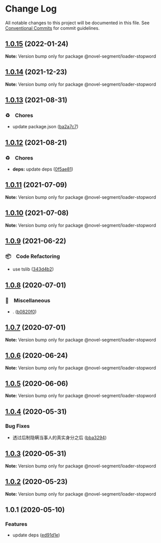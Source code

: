 # Change Log

All notable changes to this project will be documented in this file.
See [Conventional Commits](https://conventionalcommits.org) for commit guidelines.

## [1.0.15](https://github.com/bluelovers/ws-segment/compare/@novel-segment/loader-stopword@1.0.14...@novel-segment/loader-stopword@1.0.15) (2022-01-24)

**Note:** Version bump only for package @novel-segment/loader-stopword





## [1.0.14](https://github.com/bluelovers/ws-segment/compare/@novel-segment/loader-stopword@1.0.13...@novel-segment/loader-stopword@1.0.14) (2021-12-23)

**Note:** Version bump only for package @novel-segment/loader-stopword





## [1.0.13](https://github.com/bluelovers/ws-segment/compare/@novel-segment/loader-stopword@1.0.12...@novel-segment/loader-stopword@1.0.13) (2021-08-31)


### ♻️　Chores

* update package.json ([ba2a7c7](https://github.com/bluelovers/ws-segment/commit/ba2a7c71f3c205f43bdb8530f3fd983776fc0511))





## [1.0.12](https://github.com/bluelovers/ws-segment/compare/@novel-segment/loader-stopword@1.0.11...@novel-segment/loader-stopword@1.0.12) (2021-08-21)


### ♻️　Chores

* **deps:** update deps ([0f5ae81](https://github.com/bluelovers/ws-segment/commit/0f5ae8193fd26493a8fa3c6d6327c0c7ea0e08c5))





## [1.0.11](https://github.com/bluelovers/ws-segment/compare/@novel-segment/loader-stopword@1.0.10...@novel-segment/loader-stopword@1.0.11) (2021-07-09)

**Note:** Version bump only for package @novel-segment/loader-stopword





## [1.0.10](https://github.com/bluelovers/ws-segment/compare/@novel-segment/loader-stopword@1.0.9...@novel-segment/loader-stopword@1.0.10) (2021-07-08)

**Note:** Version bump only for package @novel-segment/loader-stopword





## [1.0.9](https://github.com/bluelovers/ws-segment/compare/@novel-segment/loader-stopword@1.0.8...@novel-segment/loader-stopword@1.0.9) (2021-06-22)


### 📦　Code Refactoring

* use tslib ([343d4b2](https://github.com/bluelovers/ws-segment/commit/343d4b23a23e222b6a4aba1b8e2a196fc7c70073))





## [1.0.8](https://github.com/bluelovers/ws-segment/compare/@novel-segment/loader-stopword@1.0.7...@novel-segment/loader-stopword@1.0.8) (2020-07-01)


### 🔖　Miscellaneous

* . ([b0820f0](https://github.com/bluelovers/ws-segment/commit/b0820f0dc253a0857354bb8774eda397fa959e0e))





## [1.0.7](https://github.com/bluelovers/ws-segment/compare/@novel-segment/loader-stopword@1.0.6...@novel-segment/loader-stopword@1.0.7) (2020-07-01)

**Note:** Version bump only for package @novel-segment/loader-stopword





## [1.0.6](https://github.com/bluelovers/ws-segment/compare/@novel-segment/loader-stopword@1.0.5...@novel-segment/loader-stopword@1.0.6) (2020-06-24)

**Note:** Version bump only for package @novel-segment/loader-stopword





## [1.0.5](https://github.com/bluelovers/ws-segment/compare/@novel-segment/loader-stopword@1.0.4...@novel-segment/loader-stopword@1.0.5) (2020-06-06)

**Note:** Version bump only for package @novel-segment/loader-stopword





## [1.0.4](https://github.com/bluelovers/ws-segment/compare/@novel-segment/loader-stopword@1.0.3...@novel-segment/loader-stopword@1.0.4) (2020-05-31)


### Bug Fixes

* 透过后制隐瞒当事人的真实身分之后 ([bba3294](https://github.com/bluelovers/ws-segment/commit/bba329422fdc8cade395d47e6a630018e6943c0a))





## [1.0.3](https://github.com/bluelovers/ws-segment/compare/@novel-segment/loader-stopword@1.0.2...@novel-segment/loader-stopword@1.0.3) (2020-05-31)

**Note:** Version bump only for package @novel-segment/loader-stopword





## [1.0.2](https://github.com/bluelovers/ws-segment/compare/@novel-segment/loader-stopword@1.0.1...@novel-segment/loader-stopword@1.0.2) (2020-05-23)

**Note:** Version bump only for package @novel-segment/loader-stopword





## 1.0.1 (2020-05-10)


### Features

* update deps ([ed91d1e](https://github.com/bluelovers/ws-segment/commit/ed91d1e81b74370f81938cb163a3a6ccac39c3f2))
